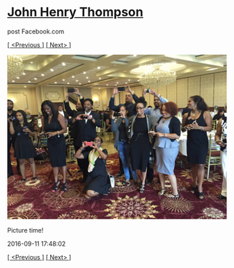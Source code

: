 # [John Henry Thompson](../README.md)
post Facebook.com

[[ <Previous ]](2016-09-12-1.md) [[ Next> ]](2016-09-11-2.md)

[![](../media/2016-09-11/OS-X-Photos-Picture-time.jpg)](../README.md)

Picture time!

2016-09-11 17:48:02

[[ <Previous ]](2016-09-12-1.md) [[ Next> ]](2016-09-11-2.md)